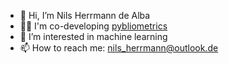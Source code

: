 - 👋 Hi, I’m Nils Herrmann de Alba
- 👨‍💻 I'm co-developing [pybliometrics](https://github.com/pybliometrics-dev/pybliometrics)
- 👀 I’m interested in machine learning
- 📫 How to reach me: nils_herrmann@outlook.de

<!---
nils-herrmann/nils-herrmann is a ✨ special ✨ repository because its `README.md` (this file) appears on your GitHub profile.
You can click the Preview link to take a look at your changes.
--->
